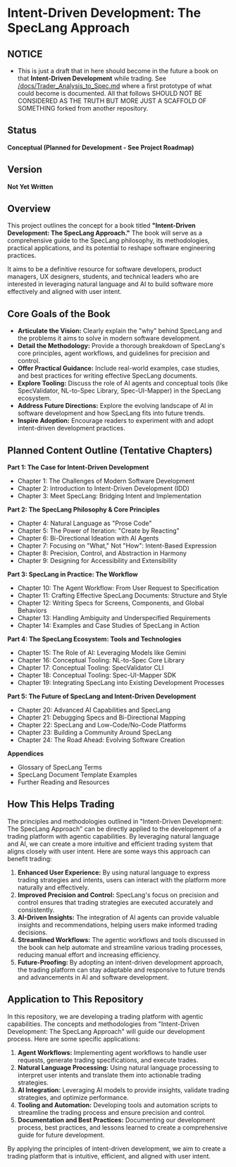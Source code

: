 # Intent-Driven Development: The SpecLang Approach


## NOTICE

* This is just a draft that in here should become in the future a book on that **Intent-Driven Development** while trading. See [/docs/Trader_Analysis_to_Spec.md](../docs/Trader_Analysis_to_Spec.md) where a first prototype of what could become is documented.  All that follows SHOULD NOT BE CONSIDERED AS THE TRUTH BUT MORE JUST A SCAFFOLD OF SOMETHING forked from another repository.


## Status
**Conceptual (Planned for Development - See Project Roadmap)**

## Version
**Not Yet Written**

## Overview

This project outlines the concept for a book titled **"Intent-Driven Development: The SpecLang Approach."** The book will serve as a comprehensive guide to the SpecLang philosophy, its methodologies, practical applications, and its potential to reshape software engineering practices.

It aims to be a definitive resource for software developers, product managers, UX designers, students, and technical leaders who are interested in leveraging natural language and AI to build software more effectively and aligned with user intent.

## Core Goals of the Book

*   **Articulate the Vision:** Clearly explain the "why" behind SpecLang and the problems it aims to solve in modern software development.
*   **Detail the Methodology:** Provide a thorough breakdown of SpecLang's core principles, agent workflows, and guidelines for precision and control.
*   **Offer Practical Guidance:** Include real-world examples, case studies, and best practices for writing effective SpecLang documents.
*   **Explore Tooling:** Discuss the role of AI agents and conceptual tools (like SpecValidator, NL-to-Spec Library, Spec-UI-Mapper) in the SpecLang ecosystem.
*   **Address Future Directions:** Explore the evolving landscape of AI in software development and how SpecLang fits into future trends.
*   **Inspire Adoption:** Encourage readers to experiment with and adopt intent-driven development practices.

## Planned Content Outline (Tentative Chapters)

**Part 1: The Case for Intent-Driven Development**
*   Chapter 1: The Challenges of Modern Software Development
*   Chapter 2: Introduction to Intent-Driven Development (IDD)
*   Chapter 3: Meet SpecLang: Bridging Intent and Implementation

**Part 2: The SpecLang Philosophy & Core Principles**
*   Chapter 4: Natural Language as "Prose Code"
*   Chapter 5: The Power of Iteration: "Create by Reacting"
*   Chapter 6: Bi-Directional Ideation with AI Agents
*   Chapter 7: Focusing on "What," Not "How": Intent-Based Expression
*   Chapter 8: Precision, Control, and Abstraction in Harmony
*   Chapter 9: Designing for Accessibility and Extensibility

**Part 3: SpecLang in Practice: The Workflow**
*   Chapter 10: The Agent Workflow: From User Request to Specification
*   Chapter 11: Crafting Effective SpecLang Documents: Structure and Style
*   Chapter 12: Writing Specs for Screens, Components, and Global Behaviors
*   Chapter 13: Handling Ambiguity and Underspecified Requirements
*   Chapter 14: Examples and Case Studies of SpecLang in Action

**Part 4: The SpecLang Ecosystem: Tools and Technologies**
*   Chapter 15: The Role of AI: Leveraging Models like Gemini
*   Chapter 16: Conceptual Tooling: NL-to-Spec Core Library
*   Chapter 17: Conceptual Tooling: SpecValidator CLI
*   Chapter 18: Conceptual Tooling: Spec-UI-Mapper SDK
*   Chapter 19: Integrating SpecLang into Existing Development Processes

**Part 5: The Future of SpecLang and Intent-Driven Development**
*   Chapter 20: Advanced AI Capabilities and SpecLang
*   Chapter 21: Debugging Specs and Bi-Directional Mapping
*   Chapter 22: SpecLang and Low-Code/No-Code Platforms
*   Chapter 23: Building a Community Around SpecLang
*   Chapter 24: The Road Ahead: Evolving Software Creation

**Appendices**
*   Glossary of SpecLang Terms
*   SpecLang Document Template Examples
*   Further Reading and Resources

## How This Helps Trading

The principles and methodologies outlined in "Intent-Driven Development: The SpecLang Approach" can be directly applied to the development of a trading platform with agentic capabilities. By leveraging natural language and AI, we can create a more intuitive and efficient trading system that aligns closely with user intent. Here are some ways this approach can benefit trading:

1. **Enhanced User Experience:** By using natural language to express trading strategies and intents, users can interact with the platform more naturally and effectively.
2. **Improved Precision and Control:** SpecLang's focus on precision and control ensures that trading strategies are executed accurately and consistently.
3. **AI-Driven Insights:** The integration of AI agents can provide valuable insights and recommendations, helping users make informed trading decisions.
4. **Streamlined Workflows:** The agentic workflows and tools discussed in the book can help automate and streamline various trading processes, reducing manual effort and increasing efficiency.
5. **Future-Proofing:** By adopting an intent-driven development approach, the trading platform can stay adaptable and responsive to future trends and advancements in AI and software development.

## Application to This Repository

In this repository, we are developing a trading platform with agentic capabilities. The concepts and methodologies from "Intent-Driven Development: The SpecLang Approach" will guide our development process. Here are some specific applications:

1. **Agent Workflows:** Implementing agent workflows to handle user requests, generate trading specifications, and execute trades.
2. **Natural Language Processing:** Using natural language processing to interpret user intents and translate them into actionable trading strategies.
3. **AI Integration:** Leveraging AI models to provide insights, validate trading strategies, and optimize performance.
4. **Tooling and Automation:** Developing tools and automation scripts to streamline the trading process and ensure precision and control.
5. **Documentation and Best Practices:** Documenting our development process, best practices, and lessons learned to create a comprehensive guide for future development.

By applying the principles of intent-driven development, we aim to create a trading platform that is intuitive, efficient, and aligned with user intent.

<!-- Made with Copilot that could not really remove things unrelated to trading -->
